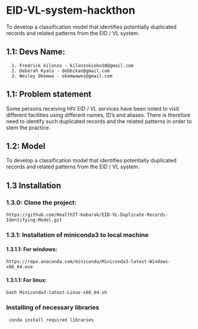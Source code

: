 # EID-VL-system-hackthon
To develop a classification model that identifies potentially duplicated records and related patterns from the EID / VL system.

## 1.1: Devs Name:
      1. Fredrick kilonzo - kilonzokioko10@gmail.com
      2. Deborah Kyalo - debbzkan@gmail.com
      3. Wesley Okemwa - okemwawes@gmail.com

## 1.1: Problem statement

Some persons receiving HIV EID / VL services have been noted to visit different facilities using different names, ID’s and aliases. There is therefore need to identify such duplicated records and the related patterns in order to stem the practice.

## 1.2: Model 
To develop a classification model that identifies potentially duplicated records and related patterns from the EID / VL system.

## 1.3 Installation
  ### 1.3.0: Clone the project:
    https://github.com/HealthIT-Kabarak/EID-VL-Duplicate-Records-Identifying-Model.git
    
  ### 1.3.1: Installation of miniconda3 to local machine
  #### 1.3.1.1: For windows:
    https://repo.anaconda.com/miniconda/Miniconda3-latest-Windows-x86_64.exe
    
  #### 1.3.1.1: For linux:
    bash Miniconda3-latest-Linux-x86_64.sh
    
  ### Installing of necessary libraries
     conda install required libraries 
     
